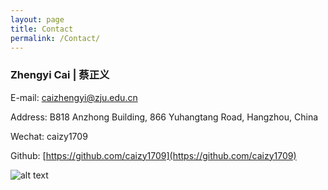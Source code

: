 ```yaml
---
layout: page
title: Contact
permalink: /Contact/
---
```



### Zhengyi Cai | 蔡正义 

E-mail:    [caizhengyi@zju.edu.cn](mailto:caizhengyi@zju.edu.cn)

Address:    B818 Anzhong Building, 866 Yuhangtang Road, Hangzhou, China

Wechat:    caizy1709

Github:    [https://github.com/caizy1709](https://github.com/caizy1709)

![alt text](https://github.com/caizy1709/caizy.github.io/contact.png "Title")
